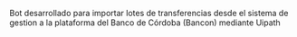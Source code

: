 Bot desarrollado para importar lotes de transferencias desde el sistema de gestion a la plataforma del Banco de Córdoba (Bancon) mediante Uipath  

